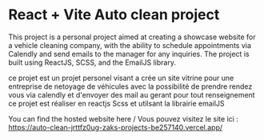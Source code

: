 # React + Vite Auto clean project

This project is a personal project aimed at creating a showcase website for a vehicle cleaning company, with the ability to schedule appointments via Calendly and send emails to the manager for any inquiries. The project is built using ReactJS, SCSS, and the EmailJS library.

ce projet est un projet personel visant a crée un site vitrine pour une entreprise de netoyage de véhicules avec la possibilité de prendre rendez vous via calendly et d'envoyer des mail au gerant pour tout renseignement ce projet est réaliser en reactjs  Scss et utilsant la librairie emailJS 

You can find the hosted website here / Vous pouvez visitez le site ici :  https://auto-clean-jrttfz0ug-zaks-projects-be257140.vercel.app/



